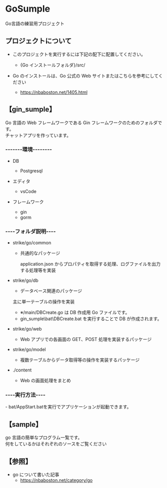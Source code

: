 <h1>GoSumple</h1>
Go言語の練習用プロジェクト

<h2>プロジェクトについて</h2>

- このプロジェクトを実行するには下記の配下に配置してください。

  - {Go インストールフォルダ}/src/

- Go のインストールは、Go 公式の Web サイトまたはこちらを参考にしてください
  - https://nbaboston.net/1405.html

<h2>【gin_sumple】</h2>

Go 言語の Web フレームワークである Gin フレームワークのためのフォルダです。<br>
チャットアプリを作っています。

<h3> -------環境--------</h3>

- DB

  - Postgresql

- エディタ

  - vsCode

- フレームワーク
  - gin
  - gorm

<h3>----フォルダ説明----</h3>

- strike/go/common

  - 共通的なパッケージ

    application.json からプロパティを取得する処理、ログファイルを出力する処理等を実装

- strike/go/db

  - データベース関連のパッケージ

  主に単一テーブルの操作を実装

  - ※/main/DBCreate.go は DB 作成用 Go ファイルです。
  - gin_sumple\bat\DBCreate.bat を実行することで DB が作成されます。

- strike/go/web
  - Web アプリでの各画面の GET、POST 処理を実装するパッケージ
- strike/go/model

  - 複数テーブルからデータ取得等の操作を実装するパッケージ

- ./content
  - Web の画面処理をまとめ

<h3>----実行方法----</h3>
- bat/AppStart.batを実行でアプリケーションが起動できます。

<h2>【sample】</h2>

go 言語の簡単なプログラム一覧です。<br>
何をしているかはそれぞれのソースをご覧ください

<h2>【参照】</h2>

- go について書いた記事
  - https://nbaboston.net/category/go

